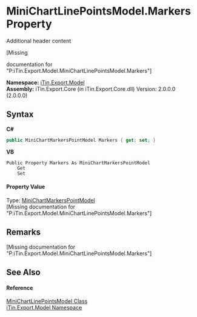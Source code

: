 # MiniChartLinePointsModel.Markers Property 
Additional header content 

\[Missing <summary> documentation for "P:iTin.Export.Model.MiniChartLinePointsModel.Markers"\]

**Namespace:**&nbsp;<a href="N_iTin_Export_Model">iTin.Export.Model</a><br />**Assembly:**&nbsp;iTin.Export.Core (in iTin.Export.Core.dll) Version: 2.0.0.0 (2.0.0.0)

## Syntax

**C#**<br />
``` C#
public MiniChartMarkersPointModel Markers { get; set; }
```

**VB**<br />
``` VB
Public Property Markers As MiniChartMarkersPointModel
	Get
	Set
```


#### Property Value
Type: <a href="T_iTin_Export_Model_MiniChartMarkersPointModel">MiniChartMarkersPointModel</a><br />\[Missing <value> documentation for "P:iTin.Export.Model.MiniChartLinePointsModel.Markers"\]

## Remarks
\[Missing <remarks> documentation for "P:iTin.Export.Model.MiniChartLinePointsModel.Markers"\]

## See Also


#### Reference
<a href="T_iTin_Export_Model_MiniChartLinePointsModel">MiniChartLinePointsModel Class</a><br /><a href="N_iTin_Export_Model">iTin.Export.Model Namespace</a><br />